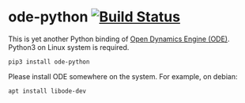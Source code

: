 # ode-python [![Build Status](https://travis-ci.com/qoosky/ode-python.svg?branch=master)](https://travis-ci.com/qoosky/ode-python)

This is yet another Python binding of [Open Dynamics Engine (ODE)](https://www.ode.org/). Python3 on Linux system is required.

	pip3 install ode-python

Please install ODE somewhere on the system. For example, on debian:

	apt install libode-dev
